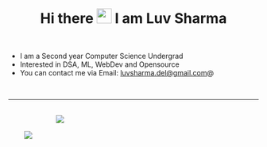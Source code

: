 <h1 align = "center"> Hi there <img src="https://raw.githubusercontent.com/MartinHeinz/MartinHeinz/master/wave.gif" width="30px"> I am Luv Sharma </h1>
<br />

- I am a Second year Computer Science Undergrad
- Interested in DSA, ML, WebDev and Opensource 
- You can contact me via Email: luvsharma.del@gmail.com@

<br />

<hr />

<br />

<!-- ![GitHub stats](https://github-readme-stats.vercel.app/api?username=AvniMittal13&count_private=true&show_icons=true&theme=tokyonight&hide=stars,issues)

![Top Langs](https://github-readme-stats.vercel.app/api/top-langs/?username=AvniMittal13&layout=compact&theme=tokyonight)

-->
<div align = "center" style="display: flex; flex-direction: row; gap:1rem;">
 <img class="img" style = "padding:2rem" src="https://github-readme-stats.vercel.app/api?username=Stormbreakerr20&count_private=true&show_icons=true&theme=tokyonight&hide=stars" />
 <img class="img" src="https://github-readme-stats.vercel.app/api/top-langs/?username=Stormbreakerr20&layout=compact&theme=tokyonight" />
</div>